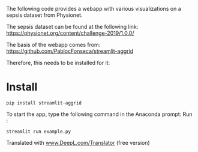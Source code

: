 The following code provides a webapp with various visualizations on a sepsis dataset from Physionet. 

The sepsis dataset can be found at the following link: 
https://physionet.org/content/challenge-2019/1.0.0/

The basis of the webapp comes from: 
https://github.com/PablocFonseca/streamlit-aggrid

Therefore, this needs to be installed for it: 
# Install
```
pip install streamlit-aggrid

```
To start the app, type the following command in the Anaconda prompt: 
Run :
```shell
streamlit run example.py
```

Translated with www.DeepL.com/Translator (free version)